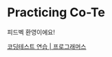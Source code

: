 # Practicing Co-Te

피드벡 환영이에요!

[코딩테스트 연습 | 프로그래머스](https://programmers.co.kr/learn/challenges, "programmers link")
